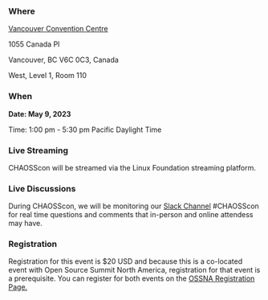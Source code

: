 ### Where

[Vancouver Convention Centre](https://www.vancouverconventioncentre.com/)

1055 Canada Pl

Vancouver, BC V6C 0C3, Canada  

West, Level 1, Room 110

### When

**Date: May 9, 2023**

Time: 1:00 pm - 5:30 pm Pacific Daylight Time

### Live Streaming

CHAOSScon will be streamed via the Linux Foundation streaming platform. 

### Live Discussions 

During CHAOSScon, we will be monitoring our [Slack Channel](https://join.slack.com/t/chaoss-workspace/shared_invite/zt-r65szij9-QajX59hkZUct82b0uACA6g) #CHAOSScon for real time questions and comments that in-person and online attendess may have. 

### Registration

Registration for this event is $20 USD and because this is a co-located event with Open Source Summit North America, registration for that event is a prerequisite. You can register for both events on the [OSSNA Registration Page.](https://events.linuxfoundation.org/open-source-summit-north-america/register/)

